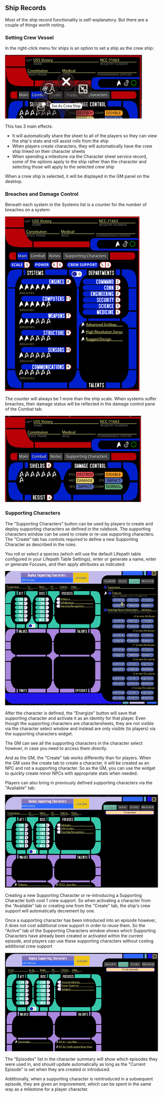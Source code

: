 ## Ship Records

Most of the ship record functionality is self-explanatory. But there are a couple of things worth noting.

### Setting Crew Vessel

In the right-click menu for ships is an option to set a ship as the crew ship:

![](../images/record_ship_crew_vessel.png)

This has 3 main effects:

 * It will automatically share the sheet to all of the players so they can view the ship's stats and roll assist rolls from the ship
 * When players create characters, they will automatically have the crew ship linked on their character sheets
 * When spending a milestone via the Character sheet service record, some of the options apply to the ship rather than the character and selecting those will apply to the selected crew ship

When a crew ship is selected, it will be displayed in the GM panel on the desktop.

### Breaches and Damage Control 

Beneath each system in the Systems list is a counter for the number of breaches on a system: 

![](../images/ship_record_main.png)

The counter will always be 1 more than the ship scale. When systems suffer breaches, their damage status will be reflected in 
the damage control pane of the Combat tab:

![](../images/ship_record_combat.png)

### Supporting Characters

The "Supporting Characters" button can be used by players to create and deploy supporting characters as defined in the rulebook. The 
supporting characters window can be used to create or re-use supporting characters. The "Create" tab has controls required to 
define a new Supporting Character as described in the rules.

You roll or select a species (which will use the default Lifepath table configured in your Lifepath Table Settings), enter 
or generate a name, enter or generate Focuses, and then apply attributes as indicated:

![](../images/crew_support_creation.gif)

After the character is defined, the "Energize" button will save that supporting character and activate it as an identity 
for that player. Even though the supporting characters are charactersheets, they are not visible via the character select 
window and instead are only visible (to players) via the supporting characters widget.

The GM can see all the supporting characters in the character select however, in case you need to access them directly.

And as the GM, the "Create" tab works differently than for players. When the GM uses the create tab to create a character, 
it will be created as an NPC and not a supporting character. So as the GM, you can use the widget to quickly create minor NPCs 
with appropriate stats when needed.

Players can also bring in previously defined supporting characters via the "Available" tab:

![](../images/supporting_characters_available_tab.png)

Creating a new Supporting Character or re-introducing a Supporting Character both cost 1 crew support. So when activating a 
character from the "Available" tab or creating one from the "Create" tab, the ship's crew support will automatically decrement 
by one.

Once a supporting character has been introduced into an episode however, it does not cost additional crew support in order 
to reuse them. So the "Active" tab of the Supporting Characters window shows which Supporting Characters have already been 
created or activated within the current episode, and players can use these supporting characters without costing additional 
crew support

![](../images/supporting_characters_active_tab.png)

The "Episodes" list in the character summary will show which episodes they were used in, and should update automatically as 
long as the "Current Episode" is set when they are created or introduced.

Additionally, when a supporting character is reintroduced in a subsequent episode, they are given an improvement, which can 
be spent in the same way as a milestone for a player character. 